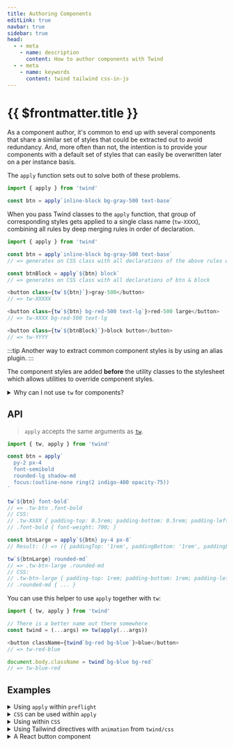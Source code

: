 ```yaml
---
title: Authoring Components
editLink: true
navbar: true
sidebar: true
head:
  - - meta
    - name: description
      content: How to author components with Twind
  - - meta
    - name: keywords
      content: twind tailwind css-in-js
---
```


# {{ $frontmatter.title }}

As a component author, it's common to end up with several components that share a similar set of styles that could be extracted out to avoid redundancy. And, more often than not, the intention is to provide your components with a default set of styles that can easily be overwritten later on a per instance basis.

The `apply` function sets out to solve both of these problems.

```js
import { apply } from 'twind'

const btn = apply`inline-block bg-gray-500 text-base`
```

When you pass Twind classes to the `apply` function, that group of corresponding styles gets applied to a single class name (`tw-XXXX`), combining all rules by deep merging rules in order of declaration.

```js
import { apply } from 'twind'

const btn = apply`inline-block bg-gray-500 text-base`
// => generates on CSS class with all declarations of the above rules when used

const btnBlock = apply`${btn} block`
// => generates on CSS class with all declarations of btn & block

<button class={tw`${btn}`}>gray-500</button>
// => tw-XXXXX

<button class={tw`${btn} bg-red-500 text-lg`}>red-500 large</button>
// => tw-XXXX bg-red-500 text-lg

<button class={tw`${btnBlock}`}>block button</button>
// => tw-YYYY
```

:::tip
Another way to extract common component styles is by using an alias plugin.
:::

The component styles are added **before** the utility classes to the stylesheet which allows utilities to override component styles.

<details><summary>Why can I not use <code>tw</code> for components?</summary>

```js
const Button = ({ className, children}) => {
  return <button className={tw`inline-block bg-gray-500 text-base ${className}`}>{children}</button>
}

const ButtonBlock = ({ className, children}) => {
  return <Button className={`block ${className}`}>{children}</Button>
}

<Button>gray-500</Button>
<Button className="bg-red-500 text-lg">red-500 large</Button>
```

The example above does not reliably work because the injected CSS classes have all the same specificity and therefore the order in which they appear in the stylesheet determines which styles are applied.

It is really difficult to know which directive does override another. For now, let's stick with `bg-*` but there are others. The `bg` prefix and its plugin handle several CSS properties where `background-color` is only one of them.

- `background-color`: `bg-current`, `bg-gray-50`, ... (see https://tailwindcss.com/docs/background-color)
- `background-attachment`: `bg-local`, ... (see https://tailwindcss.com/docs/background-attachment)
- `--tw-bg-opacity`: `bg-opacity-10`, ... (see https://tailwindcss.com/docs/background-opacity)
- and a lot more
- not to forget about user plugins and inline directives

This ambiguity makes class based composition really difficult. That was the reason we introduced the `override` variant.

Consider the following example:

```js
const Button = tw`
  text(base blue-600)
  rounded-sm
  border(& solid 2 blue-600)
  m-4 py-1 px-4
`

// Create a child component overriding some colors
const PurpleButton = tw`
  ${Button}
  override:(text-purple-600 border-purple-600)
`
```

As you see it is difficult to override certain utility classes on usage or when creating a child component. For this to work Twind introduced the `override` variant which increases the specificity of the classes it is applied to. But what do you do for a grandchild component or if you want to override the `PurpleButton` styles? `override:override:...`? This is where `apply` should be used.

Tailwind has a component concept using [@apply](https://tailwindcss.com/docs/extracting-components#extracting-component-classes-with-apply) which basically merges the CSS rules of several Tailwind classes into one class. twin.macro does the same.

<details><summary>Details of Tailwind @apply</summary>

Tailwind CSS provides [@apply to extract component classes](https://tailwindcss.com/docs/extracting-components#extracting-component-classes-with-apply) which merges the underlying styles of the utility classes into a single CSS class.

```css
.btn-indigo {
  @apply py-2 px-4 bg-indigo-500 text-white font-semibold rounded-lg shadow-md hover:bg-indigo-700 focus:outline-none focus:ring-2 focus:ring-indigo-400 focus:ring-opacity-75;
}
```

[twin.macro](https://github.com/ben-rogerson/twin.macro) does the same during build time to generate CSS-in-JS objects which are evaluated with a runtime like Emotion or styled-components:

```js
const hoverStyles = css`
  &:hover {
    border-color: black;
    ${tw`text-black`}
  }
`
const Input = ({ hasHover }) => <input css={[tw`border`, hasHover && hoverStyles]} />
```

> The `tw` function from `twin.macro` acts like the `@apply` helper from Tailwind CSS.

</details>

</details>

## API

> `apply` accepts the same arguments as [`tw`](./styling-with-twind.md#tw-function).

```js
import { tw, apply } from 'twind'

const btn = apply`
  py-2 px-4
  font-semibold
  rounded-lg shadow-md
  focus:(outline-none ring(2 indigo-400 opacity-75))
`

tw`${btn} font-bold`
// => .tw-btn .font-bold
// CSS:
// .tw-XXXX { padding-top: 0.5rem; padding-bottom: 0.5rem; padding-left: 1rem; padding-right: 1rem; font-weight: 600; ...}
// .font-bold { font-weight: 700; }

const btnLarge = apply`${btn} py-4 px-8`
// Result: () => ({ paddingTop: '1rem', paddingBottom: '1rem', paddingLeft: '2rem', paddingRight: '2rem', fontWeight: '600', ... })

tw`${btnLarge} rounded-md`
// => .tw-btn-large .rounded-md
// CSS:
// .tw-btn-large { padding-top: 1rem; padding-bottom: 1rem; padding-left: 2rem; padding-right: 2rem; font-weight: 600; ... }
// .rounded-md { ... }
```

You can use this helper to use `apply` together with `tw`:

```js
import { tw, apply } from 'twind'

// There is a better name out there somewhere
const twind = (...args) => tw(apply(...args))

<button className={twind`bg-red bg-blue`}>blue</button>
// => tw-red-blue

document.body.className = twind`bg-blue bg-red`
// => tw-blue-red
```

## Examples

<details><summary>Using <code>apply</code> within <code>preflight</code></summary>

Use Tailwind rules within preflight.

```js
setup({
  preflight: {
    body: apply('bg-gray-900 text-white'),
  },
})
```

</details>

<details><summary><code>CSS</code> can be used within <code>apply</code></summary>

`twind/css` can be used to define additional styles.

```js
const btn = apply`
  py-2 px-4
  ${css({
    borderColor: 'black',
  })}
`
```

</details>

<details><summary>Using within <code>CSS</code></summary>

`apply` can be used with the `css` function:

```js
const prose = css(
  apply`text-gray-700 dark:text-gray-300`,
  {
    p: apply`my-5`,
    h1: apply`text-black dark:text-white`,
  },
  {
    h1: {
      fontWeight: '800',
      fontSize: '2.25em',
      marginTop: '0',
      marginBottom: '0.8888889em',
      lineHeight: '1.1111111',
    },
  },
)
```

Using template literal syntax:

```js
const prose = css`
  ${apply`text-gray-700 dark:text-gray-300`}

  p {
    ${apply`my-5`}
  }

  h1 {
    ${apply`text-black dark:text-white`}
    font-weight: 800;
    font-size: 2.25em;
    margin-top: 0;
    margin-bottom: 0.8888889em;
    line-height: 1.1111111;
  }
`
```

</details>

<details><summary>Using Tailwind directives with <code>animation</code> from <code>twind/css</code></summary>

```js
const motion = animation('.6s ease-in-out infinite', {
  '0%': apply`scale-100`,
  '50%': apply`scale-125 rotate-45`,
  '100%': apply`scale-100 rotate-0`,
})

const bounce = animation(
  '1s ease infinite',
  keyframes`
  from, 20%, 53%, 80%, to {
    ${apply`transform-gpu translate-x-0`}
  }
  40%, 43% {
    ${apply`transform-gpu -translate-x-7`}
  }
  70% {
    ${apply`transform-gpu -translate-x-3.5`}
  },
  90% {
    ${apply`transform-gpu -translate-x-1`}
  }
`,
)
```

</details>

<details><summary>A React button component</summary>

```js
import { tw } from 'twind'

const variantMap = {
  success: 'green',
  primary: 'blue',
  warning: 'yellow',
  info: 'gray',
  danger: 'red',
}

const sizeMap = {
  sm: apply`text-xs py(2 md:1) px-2`,
  md: apply`text-sm py(3 md:2) px-2`,
  lg: apply`text-lg py-2 px-4`,
  xl: apply`text-xl py-3 px-6`,
}

const baseStyles = apply`
  w(full md:auto)
  text(sm white uppercase)
  px-4
  border-none
  transition-colors
  duration-300
`

function Button({
  size = 'md',
  variant = 'primary',
  round = false,
  disabled = false,
  className,
  children,
}) {
  // Collect all styles into one class
  const instanceStyles = apply`
    ${baseStyles}
    bg-${variantMap[variant]}(600 700(hover:& focus:&)))
    ${sizeMap[size]}
    rounded-${round ? 'full' : 'lg'}
    ${disabled && 'bg-gray-400 text-gray-100 cursor-not-allowed'}
  `

  // Allow passed classNames to override instance styles
  return <button className={tw(instanceStyles, className)}>{children}</button>
}

render(
  <Button variant="info" className="text-lg rounded-md">
    Click me
  </Button>,
)
```

</details>
